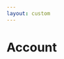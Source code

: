 ```yaml
---
layout: custom
---
```


<script setup lang="ts">
import MeetingInterface from "../../.vitepress/theme/components/MeetingInterface.vue"
</script>

# Account

<MeetingInterface />
